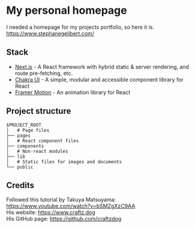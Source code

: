 
# My personal homepage

I needed a homepage for my projects portfolio, so here it is.  
https://www.stephanegelibert.com/


## Stack

- [Next.js](https://nextjs.org/) - A React framework with hybrid static & server rendering, and route pre-fetching, etc.
- [Chakra UI](https://chakra-ui.com/) - A simple, modular and accessible component library for React
- [Framer Motion](https://www.framer.com/motion/) - An animation library for React

## Project structure

```
$PROJECT_ROOT
│   # Page files
├── pages
│   # React component files
├── components
│   # Non-react modules
├── lib
│   # Static files for images and documents
└── public
```
## Credits

Followed this tutorial by Takuya Matsuyama: https://www.youtube.com/watch?v=bSMZgXzC9AA  
His website: https://www.craftz.dog  
His GitHub page: https://github.com/craftzdog

